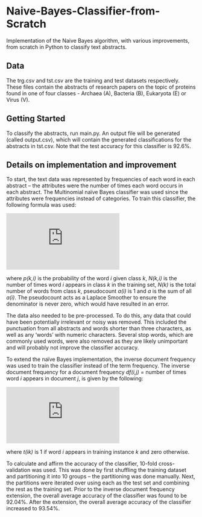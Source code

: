 # Naive-Bayes-Classifier-from-Scratch
Implementation of the Naive Bayes algorithm, with various improvements, from scratch in Python to classify text abstracts.

## Data
The trg.csv and tst.csv are the training and test datasets respectively. These files contain the abstracts of research papers on the topic of proteins found in one of four classes - Archaea (A), Bacteria (B), Eukaryota (E) or Virus (V).

## Getting Started
To classify the abstracts, run main.py. An output file will be generated (called output.csv), which will contain the generated classifications for the abstracts in tst.csv. Note that the test accuracy for this classifier is 92.6%.

## Details on implementation and improvement
To start, the text data was represented by frequencies of each word in each abstract – the attributes were the number of times each word occurs in each abstract. The Multinomial naïve Bayes classifier was used since the attributes were frequencies instead of categories. To train this classifier, the following formula was used:


![first equation](https://latex.codecogs.com/gif.latex?p_%7Bk%2Ci%7D%3D%5Cfrac%7BN_%7Bk%2Ci%7D&plus;a_i%7D%7BN_k&plus;a%7D)

where *p(k,i)* is the probability of the word *i* given class *k*, *N(k,i)* is the number of times word *i* appears in class *k* in the training set, *N(k)* is the total number of words from class *k*, pseudocount *a(i)* is 1 and *a* is the sum of all *a(i)*. The pseudocount acts as a Laplace Smoother to ensure the denominator is never zero, which would have resulted in an error.

The data also needed to be pre-processed. To do this, any data that could have been potentially irrelevant or noisy was removed. This included the punctuation from all abstracts and words shorter than three characters, as well as any ‘words’ with numeric characters. Several stop words, which are commonly used words, were also removed as they are likely unimportant and will probably not improve the classifier accuracy. 

To extend the naïve Bayes implementation, the inverse document frequency was used to train the classifier instead of the term frequency. The inverse document frequency for a document frequency *df(i,j)* = number of times word *i* appears in document *j*, is given by the following:


![second equation](https://latex.codecogs.com/gif.latex?idf_%7Bi%2Cj%7D%3D%20df_%7Bi%2Cj%7D%20log%28%5Cfrac%7B%5Csum_k1%7D%7B%5Csum_kt_%7Bik%7D%7D%29)

where *t(ik)* is 1 if word *i* appears in training instance *k* and zero otherwise.

To calculate and affirm the accuracy of the classifier, 10-fold cross-validation was used. This was done by first shuffling the training dataset and partitioning it into 10 groups – the partitioning was done manually. Next, the partitions were iterated over using each as the test set and combining the rest as the training set. Prior to the inverse document frequency extension, the overall average accuracy of the classifier was found to be 92.04%. After the extension, the overall average accuracy of the classifier increased to 93.54%.